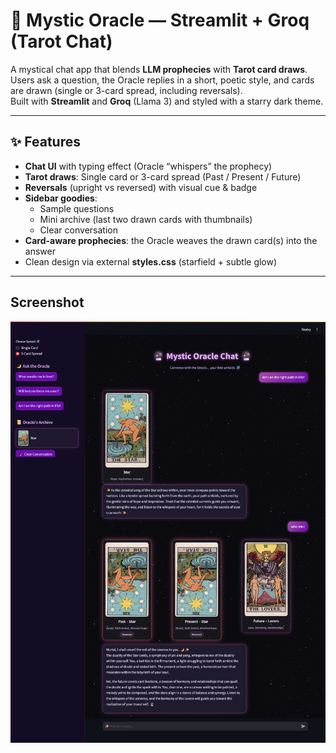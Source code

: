 # 🔮 Mystic Oracle — Streamlit + Groq (Tarot Chat)

A mystical chat app that blends **LLM prophecies** with **Tarot card draws**.  
Users ask a question, the Oracle replies in a short, poetic style, and cards are drawn (single or 3-card spread, including reversals).  
Built with **Streamlit** and **Groq** (Llama 3) and styled with a starry dark theme.



---

## ✨ Features

- **Chat UI** with typing effect (Oracle “whispers” the prophecy)
- **Tarot draws**: Single card or 3-card spread (Past / Present / Future)
- **Reversals** (upright vs reversed) with visual cue & badge
- **Sidebar goodies**:
  - Sample questions
  - Mini archive (last two drawn cards with thumbnails)
  - Clear conversation
- **Card-aware prophecies**: the Oracle weaves the drawn card(s) into the answer
- Clean design via external **styles.css** (starfield + subtle glow)

---

## Screenshot
![chat app](<mystic oracle chat.png>)

